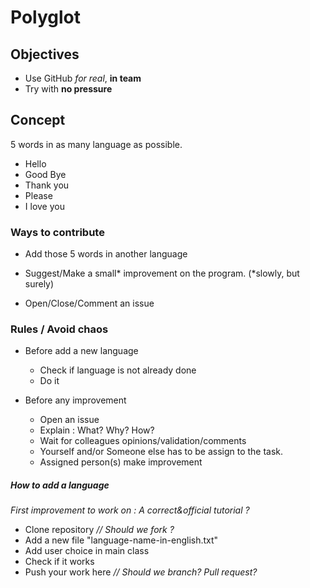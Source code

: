 # Polyglot



## Objectives 

* Use GitHub *for real*, **in team**
* Try with **no pressure**


## Concept 

5 words in as many language as possible.  
* Hello
* Good Bye
* Thank you 
* Please 
* I love you 


### Ways to contribute

* Add those 5 words in another language

* Suggest/Make a small* improvement on the program. (*slowly, but surely)

* Open/Close/Comment an issue



### Rules / Avoid chaos

* Before add a new language
    * Check if language is not already done
    * Do it 

* Before any improvement 
 	* Open an issue
	* Explain : What? Why? How? 
	* Wait for colleagues opinions/validation/comments
	* Yourself and/or Someone else has to be assign to the task.
	* Assigned person(s) make improvement



##### How to add a language

*First improvement to work on : A correct&official tutorial ?*

* Clone repository *// Should we fork ?*
* Add a new file "language-name-in-english.txt"
* Add user choice in main class
* Check if it works
* Push your work here *// Should we branch? Pull request?*
    
